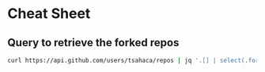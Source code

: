 # Cheat Sheet

## Query to retrieve the forked repos

```bash
curl https://api.github.com/users/tsahaca/repos | jq '.[] | select(.fork==true) | .clone_url'
```
